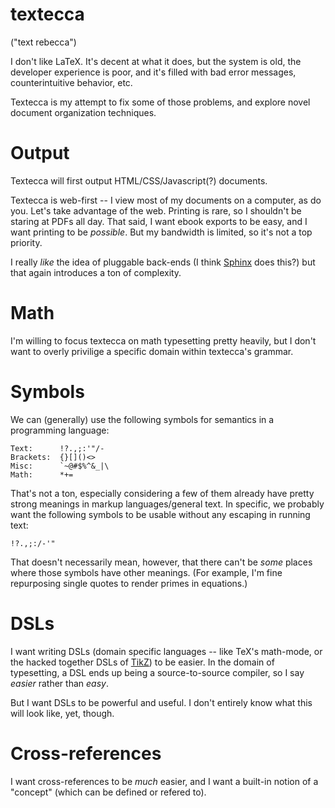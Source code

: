 # textecca

("text rebecca")

I don't like LaTeX. It's decent at what it does, but the system is old, the
developer experience is poor, and it's filled with bad error messages,
counterintuitive behavior, etc.

Textecca is my attempt to fix some of those problems, and explore novel
document organization techniques.


# Output

Textecca will first output HTML/CSS/Javascript(?) documents.

Textecca is web-first -- I view most of my documents on a computer, as do you.
Let's take advantage of the web. Printing is rare, so I shouldn't be staring at
PDFs all day. That said, I want ebook exports to be easy, and I want printing
to be *possible*. But my bandwidth is limited, so it's not a top priority.

I really *like* the idea of pluggable back-ends (I think [Sphinx] does this?)
but that again introduces a ton of complexity.


# Math

I'm willing to focus textecca on math typesetting pretty heavily, but I don't
want to overly privilige a specific domain within textecca's grammar.


# Symbols

We can (generally) use the following symbols for semantics in a programming
language:

    Text:      !?.,;:'"/-
    Brackets:  {}[]()<>
    Misc:      `~@#$%^&_|\
    Math:      *+=

That's not a ton, especially considering a few of them already have pretty
strong meanings in markup languages/general text. In specific, we probably want
the following symbols to be usable without any escaping in running text:

    !?.,;:/-'"

That doesn't necessarily mean, however, that there can't be *some* places where
those symbols have other meanings. (For example, I'm fine repurposing single
quotes to render primes in equations.)


# DSLs

I want writing DSLs (domain specific languages -- like TeX's math-mode, or the
hacked together DSLs of [TikZ]) to be easier. In the domain of typesetting, a
DSL ends up being a source-to-source compiler, so I say *easier* rather than
*easy*.

But I want DSLs to be powerful and useful. I don't entirely know what this will
look like, yet, though.


# Cross-references

I want cross-references to be *much* easier, and I want a built-in notion of a
"concept" (which can be defined or refered to).

[Sphinx]: https://www.sphinx-doc.org/
[TikZ]: https://www.ctan.org/pkg/pgf
